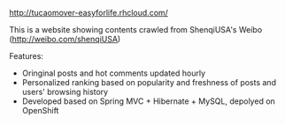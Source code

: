 http://tucaomover-easyforlife.rhcloud.com/

This is a website showing contents crawled from ShenqiUSA's Weibo (http://weibo.com/shenqiUSA)

Features:
* Oringinal posts and hot comments updated hourly
* Personalized ranking based on popularity and freshness of posts and users' browsing history
* Developed based on Spring MVC + Hibernate + MySQL, depolyed on OpenShift
